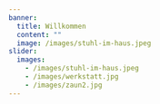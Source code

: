 ```yaml
---
banner:
  title: Willkommen
  content: ""
  image: /images/stuhl-im-haus.jpeg
slider:
  images:
    - /images/stuhl-im-haus.jpeg
    - /images/werkstatt.jpg
    - /images/zaun2.jpg
---
```

